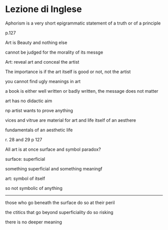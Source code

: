 # Lezione di Inglese


Aphorism is a very short epigrammatic statement of a truth or of a principle

p.127

Art is Beauty and nothing else

cannot be judged for the morality of its messge

Art: reveal art and conceal the artist

The importance is if the art itself is good or not, not the artist

you cannot find ugly meanings in art

a book is either well written or badly written, the message does not matter


art has no didactic aim


np artist wants to prove anything

vices and vitrue are material for art and life itself of an aesthere

fundamentals of an aesthetic life


r. 28 and 29
p 127

All art is at once surface and symbol
paradox?


surface: superficial

something superficial and something meaningf

art: symbol of itself

so not symbolic of anything

---
those who go beneath the surface do so at their peril

the ctitics that go beyond superficiality do so risking

there is no deeper meaning

 
<!--stackedit_data:
eyJoaXN0b3J5IjpbLTExMzg0MTc2NTcsLTY3MTIxNjI5OV19
-->